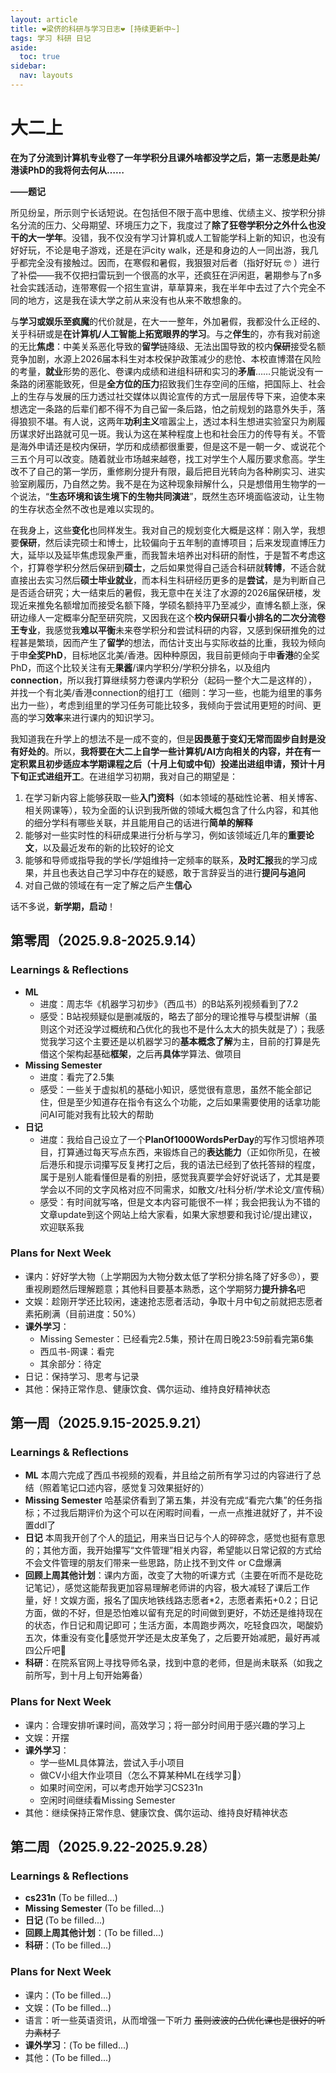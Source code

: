 ```yaml
---
layout: article
title: ❤梁侪的科研与学习日志❤ [持续更新中~]
tags: 学习 科研 日记
aside:
  toc: true
sidebar:
  nav: layouts
---
```


# 大二上

**在为了分流到计算机专业卷了一年学积分且课外啥都没学之后，第一志愿是赴美/港读PhD的我将何去何从……**

<span style="text-align: right; font-weight: bold">——题记</span>

<!-- 初入交大时，我还抱有浓浓的高中生思维，觉得上大学就是通过课程、科研培训等方式，让每一个人都能得到培养，最后按照自己之所爱去就业，或者科研。当时，我认为我只要努力，就能逐步学到东西，就能逐步做上研究，成为一名伟大（或许不伟大但存在的很有意义与价值）的科学家 -->

所见纷呈，所示则宁长话短说。在包括但不限于高中思维、优绩主义、按学积分排名分流的压力、父母期望、环境压力之下，我度过了**除了狂卷学积分之外什么也没干的大一学年**。没错，我不仅没有学习计算机或人工智能学科上新的知识，也没有好好玩，不论是电子游戏，还是在沪city walk，还是和身边的人一同出游，我几乎都完全没有接触过。因而，在寒假和暑假，我狠狠对后者（指好好玩 :nerd_face: ）进行了补偿——我不仅把扫雷玩到一个很高的水平，还疯狂在沪闲逛，暑期参与了n多社会实践活动，连带寒假一个招生宣讲，草草算来，我在半年中去过了六个完全不同的地方，这是我在读大学之前从来没有也从来不敢想象的。

与**学习或娱乐至疯魔**的代价就是，在大一一整年，外加暑假，我都没什么正经的、关乎科研或是**在计算机/人工智能上拓宽眼界的学习**。与之**伴生**的，亦有我对前途的无比**焦虑**：中美关系恶化导致的**留学**链降级、无法出国导致的校内**保研**接受名额竞争加剧，水源上2026届本科生对本校保护政策减少的悲怆、本校直博潜在风险的考量，**就业**形势的恶化、卷课内成绩和进组科研和实习的**矛盾**……只能说没有一条路的闭塞能致死，但是**全方位的压力**招致我们生存空间的压缩，把国际上、社会上的生存与发展的压力透过社交媒体以舆论宣传的方式一层层传导下来，迫使本来想选定一条路的后辈们都不得不为自己留一条后路，怕之前规划的路意外失手，落得狼狈不堪。有人说，这两年**功利主义**喧嚣尘上，透过本科生想进实验室只为刷履历谋求好出路就可见一斑。我认为这在某种程度上也和社会压力的传导有关。不管是海外申请还是校内保研，学历和成绩都很重要，但是这不是一朝一夕、或说花个三五个月可以改变。随着就业市场越来越卷，找工对学生个人履历要求愈高。学生改不了自己的第一学历，重修刷分提升有限，最后把目光转向为各种刷实习、进实验室刷履历，乃自然之势。我不是在为这种现象辩解什么，只是想借用生物学的一个说法，“**生态环境和该生境下的生物共同演进**”，既然生态环境面临波动，让生物的生存状态全然不改也是难以实现的。

在我身上，这些**变化**也同样发生。我对自己的规划变化大概是这样：刚入学，我想要**保研**，然后读完硕士和博士，比较偏向于五年制的直博项目；后来发现直博压力大，延毕以及延毕焦虑现象严重，而我暂未培养出对科研的耐性，于是暂不考虑这个，打算卷学积分然后保研到**硕士**，之后如果觉得自己适合科研就**转博**，不适合就直接出去实习然后**硕士毕业就业**，而本科生科研经历更多的是**尝试**，是为判断自己是否适合研究；大一结束后的暑假，我无意中在关注了水源的2026届保研楼，发现近来推免名额增加而接受名额下降，学硕名额持平乃至减少，直博名额上涨，保研边缘人一定概率分配至研究院，又因我在这个**校内保研只看小排名的二次分流卷王专业**，我感觉我**难以平衡**未来卷学积分和尝试科研的内容，又感到保研推免的过程甚是繁琐，因而产生了**留学**的想法，而估计支出与实际收益的比重，我较为倾向于申**全奖PhD**，目标地区北美/香港。因种种原因，我目前更倾向于申**香港**的全奖PhD，而这个比较关注有无**果酱**/课内学积分/学积分排名，以及组内**connection**，所以我打算继续努力卷课内学积分（起码一整个大二是这样的），并找一个有北美/香港connection的组打工（细则：学习一些，也能为组里的事务出力一些），考虑到组里的学习任务可能比较多，我倾向于尝试用更短的时间、更高的学习**效率**来进行课内的知识学习。

我知道我在升学上的想法不是一成不变的，但是**因畏葸于变幻无常而固步自封是没有好处的**。所以，**我将要在大二上自学一些计算机/AI方向相关的内容，并在有一定积累且初步适应本学期课程之后（十月上旬或中旬）投递出进组申请，预计十月下旬正式进组开工**。在进组学习初期，我对自己的期望是：
1. 在学习新内容上能够获取一些**入门资料**（如本领域的基础性论著、相关博客、相关网课等），较为全面的认识到我所做的领域大概包含了什么内容，和其他的细分学科有哪些关联，并且能用自己的话进行**简单的解释**
2. 能够对一些实时性的科研成果进行分析与学习，例如该领域近几年的**重要论文**，以及最近发布的新的比较好的论文
3. 能够和导师或指导我的学长/学姐维持一定频率的联系，**及时汇报**我的学习成果，并且也表达自己学习中存在的疑惑，敢于言辞妥当的进行**提问与追问**
4. 对自己做的领域在有一定了解之后产生**信心**

话不多说，**新学期，启动**！


## 第零周（2025.9.8-2025.9.14）

### Learnings & Reflections
- **ML**
  - 进度：周志华《机器学习初步》（西瓜书）的B站系列视频看到了7.2
  - 感受：B站视频疑似是删减版的，略去了部分的理论推导与模型讲解（虽则这个对还没学过概统和凸优化的我也不是什么太大的损失就是了）；我感觉我学习这个主要还是以机器学习的**基本概念了解**为主，目前的打算是先借这个架构起基础**框架**，之后再**具体**学算法、做项目
- **Missing Semester**
  - 进度：看完了2.5集
  - 感受：一些关于虚拟机的基础小知识，感觉很有意思，虽然不能全部记住，但是至少知道存在指令有这么个功能，之后如果需要使用的话拿功能问AI可能对我有比较大的帮助
- **日记**
  - 进度：我给自己设立了一个**PlanOf1000WordsPerDay**的写作习惯培养项目，打算通过每天写点东西，来锻炼自己的**表达能力**（正如你所见，在被后港乐和提示词攥写反复拷打之后，我的语法已经到了依托答辩的程度，属于是别人能看懂但是看的别扭，感觉我真要学会好好说话了，尤其是要学会以不同的文字风格对应不同需求，如散文/社科分析/学术论文/宣传稿）
  - 感受：有时间就写咯，但是文本内容可能很不一样；我会把我认为不错的文章update到这个网站上给大家看，如果大家想要和我讨论/提出建议，欢迎联系我

### Plans for Next Week
- 课内：好好学大物（上学期因为大物分数太低了学积分排名降了好多:angry:），要重视刷题然后理解题意；其他科目要基本熟悉，这个学期努力**提升排名**吧
- 文娱：趁刚开学还比较闲，速速抢志愿者活动，争取十月中旬之前就把志愿者素拓刷满（目前进度：50%）
- **课外学习**：
  - Missing Semester：已经看完2.5集，预计在周日晚23:59前看完第6集
  - 西瓜书-网课：看完
  - 其余部分：待定
- 日记：保持学习、思考与记录
- 其他：保持正常作息、健康饮食、偶尔运动、维持良好精神状态


## 第一周（2025.9.15-2025.9.21）

### Learnings & Reflections
- **ML**
  本周六完成了西瓜书视频的观看，并且给之前所有学习过的内容进行了总结（照着笔记口述内容，感觉复习效果挺好的）
- **Missing Semester**
  哈基梁侪看到了第五集，并没有完成“看完六集”的任务指标；不过我后期评价为这个可以在闲暇时间看，一点一点推进就好了，并不设置ddl了
- **日记**
  本周我开创了个人的[琐记](https://lxm-lc.github.io/2025/09/17/trivia-record.html)，用来当日记与个人的碎碎念，感觉也挺有意思的；其他方面，我开始攥写“文件管理”相关内容，希望能以日常记叙的方式给不会文件管理的朋友们带来一些思路，防止找不到文件 or C盘爆满
- **回顾上周其他计划**：课内方面，改变了大物的听课方式（主要在听而不是矻矻记笔记），感觉这能帮我更加容易理解老师讲的内容，极大减轻了课后工作量，好！文娱方面，报名了国庆地铁线路志愿者*2，志愿者素拓+0.2；日记方面，做的不好，但是恐怕难以留有充足的时间做到更好，不妨还是维持现在的状态，作日记和周记即可；生活方面，本周跑步两次，吃轻食四次，喝酸奶五次，体重没有变化:rofl:感觉开学还是太皮革兔了，之后要开始减肥，最好再减四公斤吧:pig2:
- **科研**：在院系官网上寻找导师名录，找到中意的老师，但是尚未联系（如我之前所写，到十月上旬开始筹备）

### Plans for Next Week
- 课内：合理安排听课时间，高效学习；将一部分时间用于感兴趣的学习上
- 文娱：开摆
- **课外学习**：
  - 学一些ML具体算法，尝试入手小项目
  - 做CV小组大作业项目（怎么不算某种ML在线学习:rofl:）
  - 如果时间空闲，可以考虑开始学习CS231n
  - 空闲时间继续看Missing Semester
- 其他：继续保持正常作息、健康饮食、偶尔运动、维持良好精神状态


## 第二周（2025.9.22-2025.9.28）

### Learnings & Reflections
- **cs231n**
  (To be filled...)
- **Missing Semester**
  (To be filled...)
- **日记**
  (To be filled...)
- **回顾上周其他计划**：(To be filled...)
- **科研**：(To be filled...)

### Plans for Next Week
- 课内：(To be filled...)
- 文娱：(To be filled...)
- 语言：听一些英语资讯，从而增强一下听力 ~~虽则波波的凸优化课也是很好的听力素材了~~
- **课外学习**：(To be filled...)
- 其他：(To be filled...)
